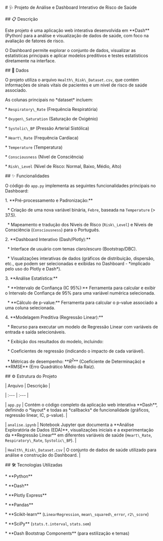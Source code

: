 \# 🩺 Projeto de Análise e Dashboard Interativo de Risco de Saúde



\## 📋 Descrição



Este projeto é uma aplicação web interativa desenvolvida em \*\*Dash\*\* (Python) para a análise e visualização de dados de saúde, com foco na avaliação de fatores de risco.



O Dashboard permite explorar o conjunto de dados, visualizar as estatísticas principais e aplicar modelos preditivos e testes estatísticos diretamente na interface.



\## 💾 Dados



O projeto utiliza o arquivo `Health\_Risk\_Dataset.csv`, que contém informações de sinais vitais de pacientes e um nível de risco de saúde associado.



As colunas principais no \*dataset\* incluem:

\* `Respiratory\_Rate` (Frequência Respiratória)

\* `Oxygen\_Saturation` (Saturação de Oxigénio)

\* `Systolic\_BP` (Pressão Arterial Sistólica)

\* `Heart\_Rate` (Frequência Cardíaca)

\* `Temperature` (Temperatura)

\* `Consciousness` (Nível de Consciência)

\* `Risk\_Level` (Nível de Risco: Normal, Baixo, Médio, Alto)



\## ✨ Funcionalidades



O código do `app.py` implementa as seguintes funcionalidades principais no Dashboard:



1\.  \*\*Pré-processamento e Padronização:\*\*

&nbsp;   \* Criação de uma nova variável binária, `Febre`, baseada na `Temperature` (> 37.5).

&nbsp;   \* Mapeamento e tradução dos Níveis de Risco (`Risk\_Level`) e Níveis de Consciência (`Consciousness`) para o Português.

2\.  \*\*Dashboard Interativo (Dash/Plotly):\*\*

&nbsp;   \* Interface de usuário com temas claro/escuro (Bootstrap/DBC).

&nbsp;   \* Visualizações interativas de dados (gráficos de distribuição, dispersão, etc., que podem ser selecionadas e exibidas no Dashboard - \*implicado pelo uso do Plotly e Dash\*).

3\.  \*\*Análise Estatística:\*\*

&nbsp;   \* \*\*Intervalo de Confiança (IC 95%):\*\* Ferramenta para calcular e exibir o Intervalo de Confiança de 95% para uma variável numérica selecionada.

&nbsp;   \* \*\*Cálculo de p-value:\*\* Ferramenta para calcular o p-value associado a uma coluna selecionada.

4\.  \*\*Modelagem Preditiva (Regressão Linear):\*\*

&nbsp;   \* Recurso para executar um modelo de Regressão Linear com variáveis de entrada e saída selecionáveis.

&nbsp;   \* Exibição dos resultados do modelo, incluindo:

&nbsp;       \* Coeficientes de regressão (indicando o impacto de cada variável).

&nbsp;       \* Métricas de desempenho: \*\*$R^2$\*\* (Coeficiente de Determinação) e \*\*RMSE\*\* (Erro Quadrático Médio da Raiz).



\## ⚙️ Estrutura do Projeto



| Arquivo | Descrição |

| :--- | :--- |

| `app.py` | Contém o código completo da aplicação web interativa \*\*Dash\*\*, definindo o \*layout\* e todas as \*callbacks\* de funcionalidade (gráficos, regressão linear, IC, p-value). |

| `analise.ipynb` | Notebook Jupyter que documenta a \*\*Análise Exploratória de Dados (EDA)\*\*, visualizações iniciais e a experimentação da \*\*Regressão Linear\*\* em diferentes variáveis de saúde (`Heart\_Rate`, `Respiratory\_Rate`, `Systolic\_BP`). |

| `Health\_Risk\_Dataset.csv` | O conjunto de dados de saúde utilizado para análise e construção do Dashboard. |



\## 🛠️ Tecnologias Utilizadas



\* \*\*Python\*\*

\* \*\*Dash\*\*

\* \*\*Plotly Express\*\*

\* \*\*Pandas\*\*

\* \*\*Scikit-learn\*\* (`LinearRegression`, `mean\_squared\_error`, `r2\_score`)

\* \*\*SciPy\*\* (`stats.t.interval`, `stats.sem`)

\* \*\*Dash Bootstrap Components\*\* (para estilização e temas)

